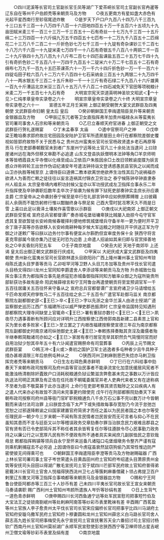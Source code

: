 <!-- { "loadSidebar": true } -->
　　○四川泥溪等长官司土官副长官壬凤等湖广下爱茶峒长官司土官副长官冉暹等辽东自在等州千户伯颜秃等来朝贡马及方物
　　○夜五更南方有星如盏大赤色有光起平星西南行至轸宿尾迹炸散
　　○是岁天下户口户九百八十四万八千三百九十三口五千三百一十八万四千八百一十六田地四百五十万一千五百六十五顷九十九亩田赋米麦三千一百三十三万一千三百五十一石有奇丝一十七万九千三百一十五斤绵二十三万四百一十六斤绢九万五千四百五十七匹布一十二万九千八百五十二匹绵花二十三万八千二百二十一斤折色钞七万七千三百一十九锭有奇杂课钞三千二百七十八万六千六百一十九锭米麦七万四千一十八石有奇银五千八百八十两铜二千一百二十九斤铁四十九万八百九十八斤布二百七十四匹盐课盐五百二十五万七千四十九引有奇折色钞二千五百八十一万四千九百五十二锭米六十万二千七百五十二石有奇绵布七万九千一百九十五匹茶课茶六十一万一千六十四斤折色钞一万一千一百六十四锭屯田子粒六百八十二万六千八百四十七石采纳金三百五十九两银二十九万四千八十一两水银五千三百二十五斤朱砂一千一十三斤有奇石绿二千九百八十六斤雄黄一百九十斤漕运北京米豆三百八十五万八千八百二十四石减免天下官田等项税粮计米麦二万一千五百七十九石有奇
　　大明宣宗宪天崇道英明神圣钦文昭武＜宀十见＞仁纯孝章皇帝实录卷之六十
　　明宣宗章皇帝实录卷之六十终
大明宣宗章皇帝实录卷之六十一
　　宣德五年正月壬寅朔  上御正朝受朝贺大宴文武群臣及四夷朝使  文武群臣命妇朝  皇太后  皇后
　　○癸卯朝鲜国王李祹遣陪臣吴升等来朝贡金银器皿及方物
　　○甲辰辽东兀者等卫女直指挥弗羊加贵州福禄永从等蛮夷长官司署司事舍人石宗和等来朝贡马
　　○乙巳立春顺天府官进春  上御正朝受之文武群臣行贺礼遂赐宴
　　○丁未孟春享  太庙
　　○遣中官祭司户之神
　　○戊申梁王瞻垍奏求郢府故庄宅田园及安陆护卫官军所遗房屋田土命行在都察院差御史覆视如皆郢府故物不关于民悉与之  贵州古州蛮夷长官司长官杨政贤遣乡老石再原等贡马  行在吏部奏朝觐官未到者广东崖州宁远等处土官凡三十余处法当逮问  上曰琼崖诸州远在海外但移文审勘不必追逮  山东文登县执妖僧明本法钟等角□羊京师明本等皆栖霞县太平寺僧以化缘至成山卫依百户朱胜因余□土改旧领敕谕度牒为妖言惑众诈称转轮王出世作伪诏纪涌安年号遣法钟持诣文登诱惑愚民县官执之以闻而成山卫亦执胜等械至京  上谓侍臣曰道佛二教本欲离世绝欲养生治性其后乃说祸福亦欲诱人为善而亡赖之徒往往以妄言造祸其付锦衣卫穷治之  泰宁候陈钟卒钟直隶泰州人祖圭从  太宗皇帝靖内难积功封候父玺亦以军功授武成左卫指挥佥事永乐二年升指挥使及卒钟袭职后数年圭卒次子愉袭为候有罪下狱死吏部奏钟实圭庶长孙应袭圭爵  仁宗皇帝从之命袭封泰宁候至是卒行在礼部言钟卒应如例祭葬赙赠  上曰彼藉前人余荫而不能饬躬修行惟以酣酗终身与祭足矣  己酉大雪时犹冱寒天久不雨是日雪  上喜曰此足以膏泽土壤矣作喜雪歌以示群臣
　　○庚戌以大祀南郊  上御正朝文武群臣受誓戒  宣府总兵官都督谭广奏赤城屯堡垣墉卑狭比贼屡入劫掠今屯守官军虑其复至欲暂徙长安岭南候春暖择利便地修筑城堡增兵守备半年一更为便时开平卫余丁唐子英等亦告欲移入长安岭南耕种每岁候大军运粮之时随往开平供送正军为守御之计遂敕广等曰朕以边务付尔事有便宜从尔斟酌但宜审度务保十全  狭西守将言麦克零部属今居亦集乃迁徙无时恐为边患  上命遣人招谕如其来归即与官赏择善地处之○辛亥昏刻月犯五车
　　○壬子南京地震
　　○癸丑大祀  天地于南郊毕  上还谒  皇太后出御正朝文武群臣行庆成礼
　　○甲寅以  大祀庆成大宴文武群臣及四夷朝使  贵州新化蛮夷长官司长官欧林遣头目欧阳孙广西上隆州署州事土官知州岑琼母陈氏遣头目罗善等贡马  乙卯呕罕河等卫野人头目兀冬加等及贵州平伐长官司遣头目杨文得四川龙州土官同知李爵遣舍人李添谅等来朝贡马及方物  升赤城致仕指挥佥事汪贵为都指挥佥事先是虏寇犯赤城备御指挥同知方敏率众御之为寇所毙贵所部斩获功多故有是命  阳武候薛禄言和宁王阿鲁台再遣使朝贡将至宜预调官军一千五百往居庸关五百往怀来守备从之  宣府总兵官都督谭广言宣府诸卫少马请增给五千匹命发顺天府孳牧马二千五百往给之余二千五百令广遣官军赴御马监关  南京都察院左副都御史邵＜王巳＞卒＜王巳＞字以先浙之金华兰溪人由进士授湖广道监察御史巡历江西广东福建所过以威严惮吏郡邑振肃时  仁宗皇帝监国特见知遇刑部都察院大理寺间缺堂上官辄命＜王巳＞署有重狱亦数付＜王巳＞＜王巳＞夙夜尽力遇事善断有所顾问应对详明升江西按察使江西倚郭南昌新建二县素苦上官和买为里长者多败家＜王巳＞至立罢之丁内艰改福建按察使宣德三年召为南京都察院左副都御史时南京诸司纵弛御史尢甚＜王巳＞奉敕拣择奏黜其贪淫及庸儒者殆半继奉敕简黜诸司亦如之＜王巳＞家居有孝行居官克举其职然负气简慢同官而好自用治狱少恕其卒年五十有六讣闻遣官赐祭命有司营葬事
　　○丙辰上元节赐文武群臣宴
　　○韩王冲＜火或＞奏初之国护卫军士逃逸者多屯种者少且牛具种子措办甚艰请限三年后依例屯种从之
　　○狭西河州卫剌麻劄思巴失捻亦马剌卫指挥完者秃等来朝贡马
　　○日生左右珥色黄赤鲜明
　　○丁巳行在六科给事中劾奏天下来朝布政司按察司及府州县等官治民事者不能承流宣化加意抚缓居风宪者不能激浊杨清剔除奸蠹致户口消耗税粮逋负狱讼繁滋贪弊愈甚未完之事数以万计皆应执送法司明正其罪及有正佐在任托故不朝辄委属官并老人吏典代来者又有在途称病不至者为臣不敬莫甚于此亦当逮问  上命行在吏部考察其贤否黜陟之又曰疾病人有之遣人代来亦必有故皆不湏问未完事更约限使完  戊午行在刑部都察院劾奏天下来朝布政司按察司府州县等衙门官旷职税粮逋负八千余万石公事不完以数万计今皆朝觐而来请付法司治罪  上曰朕尝念临下太严下或失措故每事存宽恕乃今流于怠弛岂宽恕之过邪遂降敕谕之曰国家建置官府简贤才而任之盖以为民民者国之本也尔等受任理民非一朝夕今三岁来朝一不闻有陈言民情者岂民皆安而无可言者与抑心不在民虽知其患而不言与廷臣又以尔等稽误政务交章劾奏尔罪当治朕念民力艰难且郡县之官有贤有否已令吏部简斥其不称任者其余皆宥复任尔等往遵朕令尽心民事勤力政务持之以廉公行之以宽厚凡民有所不便政有所不通者具实来闻庶几副朕恤民之意钦哉毋怠  敕都指挥韩镇等领兵自永宁至怀来巡备凡诸隘口屯堡烟墩务令整齐严谨有寇则乘机剿捕寇去不必穷追  上因谓侍臣曰今虏寇虽衰然鼠窃狗偷乃其常性惟边防严密使彼无间得乘可也
　　○朝鲜国王李祹遣陪臣李澄等贡马及方物谢赐磁器  广西上林长官司署司事土官子岑世荣遣头目黄昌田州府土官知府岑绍遣头目萧原贵州金筑等安抚司头目田以得湖广散毛宣抚司土官于斌四川芒部军民府故土官知府普得弟密戴沐川长官司土官舍人悦福得狭西洮州卫七占等簇剌麻番僧藏卜领占弗提卫百户剌里辽东撒叉河等卫指挥佥事喃都等来朝贡马及金银器皿方物
　　○赐和宁王阿鲁台使臣阿都赤等三百三十人钞币有差  己未四川平夷长官司故长官王宣女来朝贡马奏请袭职  赐广西利州土官知州岑颜所遣族人岑忻等钞绢有差
　　○日上生背气一道色青赤鲜明
　　○庚申赐四川长河西鱼通宁远等处军民宣慰司把事短竹伯及大宝法王之徒锁南劄岷州等处剌麻阿南答等纱彩币表里靴袜有差  辛酉赐广西茗盈等州土官族人李子愈贵州太平伐长官司长官宋应偏桥长官司把事宇比四川马湖府土官知府安璇乌撒军民府土官知府卜穆妻圆和龙州土官知州薛忠义白马路长官司舍人薛志高九姓长官司把事梅受先永宁宣抚司土官宣抚奢苏天全六番招讨司土官招讨杨钦广西南丹州土官知州莫祯湖广永顺军民宣慰使彭忠狭西西宁等卫禅师领占星吉岷州卫僧文瑜等钞彩币表里及绢有差
　　○南京地震
